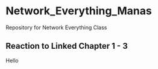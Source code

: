 # Network_Everything_Manas
Repository for Network Everything Class

## Reaction to Linked Chapter 1 - 3
Hello
